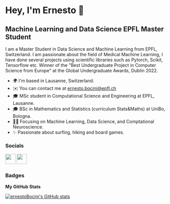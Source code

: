 Hey, I'm Ernesto 👋 
===============================

Machine Learning and Data Science EPFL Master Student
-----------------------------------------------------

I am a Master Student in Data Science and Machine Learning from EPFL, Switzerland. I am passionate about the field of Medical Machine Learning, I have done several projects using scientific libraries such as Pytorch, Scikit, Tensorflow etc. Winner of the "Best Undergraduate Project in Computer Science from Europe" at the Global Undergraduate Awards, Dublin 2022.

* 🌍  I'm based in Lausanne, Switzerland. 
* ✉️  You can contact me at [ernesto.bocini@epfl.ch](mailto:ernesto.bocini@epfl.ch)
* 🎓 MSc student in Computational Science and Engineering at EPFL, Lausanne.
* 🎓 BSc in Mathematics and Statistics (curriculum Stats&Maths) at UniBo, Bologna.
* 👨‍💻 Focusing on Machine Learning, Data Science, and Comptational Neuroscience.
* ✨ Passionate about surfing, hiking and board games.


### Socials

<p align="left"> <a href="https://github.com/ernestoBocini" target="_blank" rel="noreferrer"><img src="https://raw.githubusercontent.com/danielcranney/readme-generator/main/public/icons/socials/github.svg" width="32" height="32" /></a> 
<a href="https://www.linkedin.com/in/ernesto-bocini-28b81a224/" target="_blank" rel="noreferrer"><img src="https://raw.githubusercontent.com/danielcranney/readme-generator/main/public/icons/socials/linkedin.svg" width="32" height="32" /></a></p>

### Badges

<b>My GitHub Stats</b>

<a href="https://github.com/ernestoBocini"><img src="https://github-readme-stats.vercel.app/api?username=ernestoBocinis&show_icons=true&hide=issues,&title_color=0891b2&text_color=ffffff&icon_color=0891b2&bg_color=1c1917&hide_border=true&show_icons=true" alt="ernestoBocini's GitHub stats" /></a>
